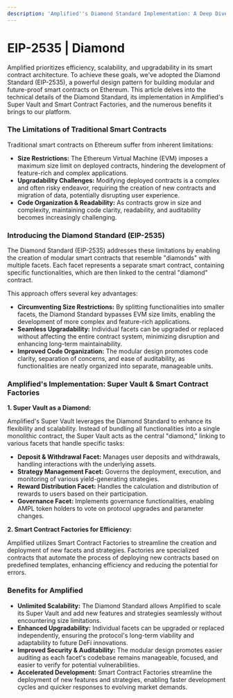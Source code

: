 ```yaml
---
description: 'Amplified''s Diamond Standard Implementation: A Deep Dive into EIP-2535'
---
```


# EIP-2535 | Diamond

Amplified prioritizes efficiency, scalability, and upgradability in its smart contract architecture. To achieve these goals, we've adopted the Diamond Standard (EIP-2535), a powerful design pattern for building modular and future-proof smart contracts on Ethereum. This article delves into the technical details of the Diamond Standard, its implementation in Amplified's Super Vault and Smart Contract Factories, and the numerous benefits it brings to our platform.

### The Limitations of Traditional Smart Contracts

Traditional smart contracts on Ethereum suffer from inherent limitations:

* **Size Restrictions:** The Ethereum Virtual Machine (EVM) imposes a maximum size limit on deployed contracts, hindering the development of feature-rich and complex applications.
* **Upgradability Challenges:** Modifying deployed contracts is a complex and often risky endeavor, requiring the creation of new contracts and migration of data, potentially disrupting user experience.
* **Code Organization & Readability:** As contracts grow in size and complexity, maintaining code clarity, readability, and auditability becomes increasingly challenging.

### Introducing the Diamond Standard (EIP-2535)

The Diamond Standard (EIP-2535) addresses these limitations by enabling the creation of modular smart contracts that resemble "diamonds" with multiple facets. Each facet represents a separate smart contract, containing specific functionalities, which are then linked to the central "diamond" contract.

This approach offers several key advantages:

* **Circumventing Size Restrictions:** By splitting functionalities into smaller facets, the Diamond Standard bypasses EVM size limits, enabling the development of more complex and feature-rich applications.
* **Seamless Upgradability:** Individual facets can be upgraded or replaced without affecting the entire contract system, minimizing disruption and enhancing long-term maintainability.
* **Improved Code Organization:** The modular design promotes code clarity, separation of concerns, and ease of auditability, as functionalities are neatly organized into separate, manageable units.

### Amplified's Implementation: Super Vault & Smart Contract Factories

**1. Super Vault as a Diamond:**

Amplified's Super Vault leverages the Diamond Standard to enhance its flexibility and scalability. Instead of bundling all functionalities into a single monolithic contract, the Super Vault acts as the central "diamond," linking to various facets that handle specific tasks:

* **Deposit & Withdrawal Facet:** Manages user deposits and withdrawals, handling interactions with the underlying assets.
* **Strategy Management Facet:** Governs the deployment, execution, and monitoring of various yield-generating strategies.
* **Reward Distribution Facet:** Handles the calculation and distribution of rewards to users based on their participation.
* **Governance Facet:** Implements governance functionalities, enabling AMPL token holders to vote on protocol upgrades and parameter changes.

**2. Smart Contract Factories for Efficiency:**

Amplified utilizes Smart Contract Factories to streamline the creation and deployment of new facets and strategies. Factories are specialized contracts that automate the process of deploying new contracts based on predefined templates, enhancing efficiency and reducing the potential for errors.

### Benefits for Amplified

* **Unlimited Scalability:** The Diamond Standard allows Amplified to scale its Super Vault and add new features and strategies seamlessly without encountering size limitations.
* **Enhanced Upgradability:** Individual facets can be upgraded or replaced independently, ensuring the protocol's long-term viability and adaptability to future DeFi innovations.
* **Improved Security & Auditability:** The modular design promotes easier auditing as each facet's codebase remains manageable, focused, and easier to verify for potential vulnerabilities.
* **Accelerated Development:** Smart Contract Factories streamline the deployment of new features and strategies, enabling faster development cycles and quicker responses to evolving market demands.
